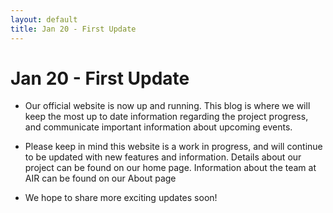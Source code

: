 ```yaml
---
layout: default
title: Jan 20 - First Update
---
```

# Jan 20 - First Update

- Our official website is now up and running. This blog is where we will keep the most up to date information regarding the project progress, and communicate important information about upcoming events.

- Please keep in mind this website is a work in progress, and will continue to be updated with new features and information. Details about our project can be found on our home page. Information about the team at AIR can be found on our About page

- We hope to share more exciting updates soon!
